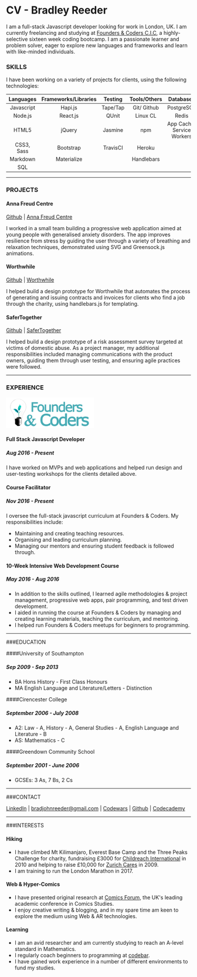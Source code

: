 # CV - Bradley Reeder

I am a full-stack Javascript developer looking for work in London, UK. I am currently freelancing and studying at [Founders & Coders C.I.C](http://www.foundersandcoders.com/), a highly-selective sixteen week coding bootcamp. I am a passionate learner and problem solver, eager to explore new languages and frameworks and learn with like-minded individuals.

### SKILLS

I have been working on a variety of projects for clients, using the following technologies:

| Languages | Frameworks/Libraries | Testing   | Tools/Others | Databases |
|:---------:|:--------------------:|:---------:|:------------:|:---------:|
| Javascript| Hapi.js              | Tape/Tap  | Git/ Github          | PostgreSQL|
| Node.js   | React.js             | QUnit     | Linux CL          | Redis   |
| HTML5     | jQuery          | Jasmine     | npm | App Cache/ Service Workers | 
| CSS3, Sass     | Bootstrap              |   TravisCI    | Heroku  | |
| Markdown       | Materialize        |   | Handlebars    | |
| SQL | | | | |

---

### PROJECTS

#### Anna Freud Centre

[Github](https://github.com/CYPIAPT-LNDSE/breathing-with-kitty) | [Anna Freud Centre](http://www.annafreud.org/)

I worked in a small team building a progressive web application aimed at young people with generalised anxiety disorders. The app improves resilience from stress by guiding the user through a variety of breathing and relaxation techniques, demonstrated using SVG and Greensock.js animations. 

#### Worthwhile

[Github](https://github.com/worthwhile-charity/hack-day) | [Worthwhile](http://www.worthwhile.org.uk/)

I helped build a design prototype for Worthwhile that automates the process of generating and issuing contracts and invoices for clients who find a job through the charity, using handlebars.js for templating.

#### SaferTogether

[Github](https://github.com/saferTogether/saferTogether) | [SaferTogether](http://safertogether.org.uk/)

I helped build a design prototype of a risk assessment survey targeted at victims of domestic abuse. As a project manager, my additional responsibilities included managing communications with the product owners, guiding them through user testing, and ensuring agile practices were followed.

---

### EXPERIENCE

<img src="https://github.com/Neats29/CV/blob/master/experience/fac.png" width="240">

#### Full Stack Javascript Developer 
##### Aug 2016 - Present

I have worked on MVPs and web applications and helped run design and user-testing workshops for the clients detailed above.

#### Course Facilitator
##### Nov 2016 - Present

I oversee the full-stack javascript curriculum at Founders & Coders. My responsibilities include:

- Maintaining and creating teaching resources.
- Organising and leading curriculum planning.
- Managing our mentors and ensuring student feedback is followed through.

#### 10-Week Intensive Web Development Course
##### May 2016 - Aug 2016

- In addition to the skills outlined, I learned agile methodologies & project management, progressive web apps, pair programming, and test driven development.
- I aided in running the course at Founders & Coders by managing and creating learning materials, teaching the curriculum, and mentoring.
- I helped run Founders & Coders meetups for beginners to programming.

---

###EDUCATION

####University of Southampton 
##### Sep 2009 - Sep 2013
- BA Hons History - First Class Honours
- MA English Language and Literature/Letters - Distinction

####Cirencester College
##### September 2006 - July 2008
- A2: Law - A, History - A, General Studies - A, English Language and Literature - B
- AS: Mathematics - C

####Greendown Community School
##### September 2001 - June 2006
- GCSEs: 3 As, 7 Bs, 2 Cs

---
###CONTACT

[LinkedIn](https://uk.linkedin.com/in/bradley-reeder-246623119) | [bradjohnreeder@gmail.com](mailto:bradjohnreeder@gmail.com) |
[Codewars](https://www.codewars.com/users/Aquila) | [Github](https://github.com/bradreeder) | [Codecademy](https://www.codecademy.com/brad.reeder)

---

###INTERESTS

#### Hiking
- I have climbed Mt Kilimanjaro, Everest Base Camp and the Three Peaks Challenge for charity, fundraising £3000 for [Childreach International](https://www.childreach.org.uk/) in 2010 and helping to raise £10,000 for [Zurich Cares](https://www.zurich.co.uk/zurichcommunitytrust/who-we-help/partners-and-programmes/) in 2009.
- I am training to run the London Marathon in 2017.

#### Web & Hyper-Comics 
- I have presented original research at [Comics Forum](https://comicsforum.org/), the UK's leading academic conference in Comics Studies. 
- I enjoy creative writing & blogging, and in my spare time am keen to explore the medium using Web & AR technologies.

#### Learning
- I am an avid researcher and am currently studying to reach an A-level standard in Mathematics.
- I regularly coach beginners to programming at [codebar](https://codebar.io/).
- I have gained work experience in a number of different environments to fund my studies.

